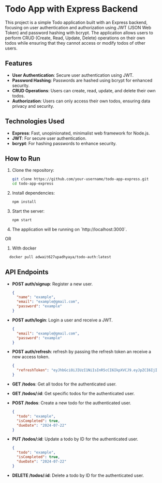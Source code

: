 # Todo App with Express Backend

This project is a simple Todo application built with an Express backend, focusing on user authentication and authorization using JWT (JSON Web Token) and password hashing with bcrypt. The application allows users to perform CRUD (Create, Read, Update, Delete) operations on their own todos while ensuring that they cannot access or modify todos of other users.

## Features

- **User Authentication**: Secure user authentication using JWT.
- **Password Hashing**: Passwords are hashed using bcrypt for enhanced security.
- **CRUD Operations**: Users can create, read, update, and delete their own todos.
- **Authorization**: Users can only access their own todos, ensuring data privacy and security.

## Technologies Used

- **Express**: Fast, unopinionated, minimalist web framework for Node.js.
- **JWT**: For secure user authentication.
- **bcrypt**: For hashing passwords to enhance security.

## How to Run

1. Clone the repository:

   ```bash
   git clone https://github.com/your-username/todo-app-express.git
   cd todo-app-express
   ```

2. Install dependencies:

   ```bash
   npm install
   ```

3. Start the server:

   ```bash
   npm start
   ```

4. The application will be running on \`http://localhost:3000\`.

OR

1. With docker

```bash
  docker pull adwait627upadhyaya/todo-auth:latest
```

## API Endpoints

- **POST auth/signup**: Register a new user.

  ```json
  {
    "name": "example",
    "email": "example@gmail.com",
    "password": "example"
  }
  ```

- **POST auth/login**: Login a user and receive a JWT.

  ```json
  {
    "email": "example@gmail.com",
    "password": "example"
  }
  ```

- **POST auth/refresh**: refresh by passing the refresh token an receive a new access token.

  ```json
  {
    "refreshToken": "eyJhbGciOiJIUzI1NiIsInR5cCI6IkpXVCJ9.eyJpZCI6IjIiLCJuYW1lIjoiYWR3OCIsImVtYWlsIjoiYWR3OEBnbWFpbC5jb20iLCJpYXQiOjE3MjA1MjMzMTIsImV4cCI6MTcyMDUyNjMxMn0.ysHfrDmJTibjah2XYPEod-bfAgQs9fqtN35kUDdtNVI"
  }
  ```

- **GET /todos**: Get all todos for the authenticated user.

- **GET /todos/:id**: Get specific todos for the authenticated user.

- **POST /todos**: Create a new todo for the authenticated user.

  ```json
  {
    "todo": "example",
    "isCompleted": true,
    "dueDate": "2024-07-22"
  }
  ```

- **PUT /todos/:id**: Update a todo by ID for the authenticated user.

  ```json
  {
    "todo": "example",
    "isCompleted": true,
    "dueDate": "2024-07-22"
  }
  ```

- **DELETE /todos/:id**: Delete a todo by ID for the authenticated user.
